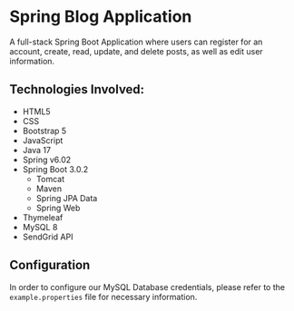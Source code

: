 # Spring Blog Application

A full-stack Spring Boot Application where users can register for an account, create, read, update, and delete posts, as well as edit user information.

## Technologies Involved:
- HTML5
- CSS
- Bootstrap 5
- JavaScript
- Java 17
- Spring v6.02
- Spring Boot 3.0.2
  - Tomcat
  - Maven
  - Spring JPA Data
  - Spring Web
- Thymeleaf
- MySQL 8
- SendGrid API

## Configuration
In order to configure our MySQL Database credentials, please refer to the `example.properties` file for necessary information.